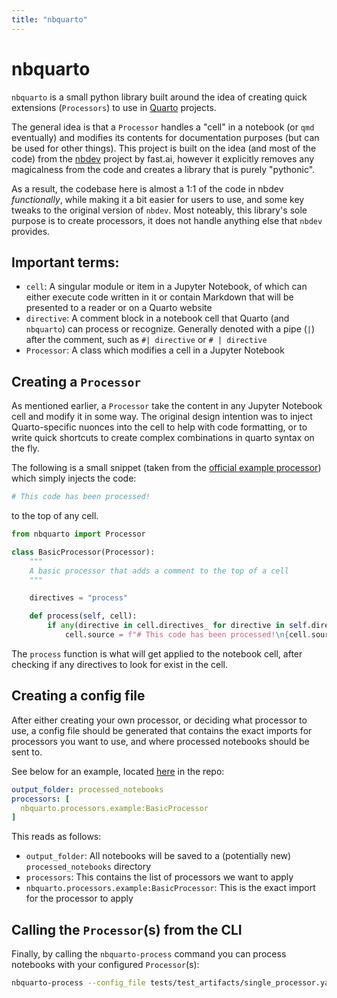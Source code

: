 ```yaml
---
title: "nbquarto"
---
```


# nbquarto

`nbquarto` is a small python library built around the idea of creating quick extensions (`Processors`) to use in [Quarto](https://quarto.org) projects.

The general idea is that a `Processor` handles a "cell" in a notebook (or `qmd` eventually) and modifies its contents for documentation purposes (but can be used for other things). This project is built on the idea (and most of the code) from the [nbdev](https://github.com/fastai/nbdev) project by fast.ai, however it explicitly removes any magicalness from the code and creates a library that is purely "pythonic". 

As a result, the codebase here is almost a 1:1 of the code in nbdev *functionally*, while making it a bit easier for users to use, and some key tweaks to the original version of `nbdev`. Most noteably, this library's sole purpose is to create processors, it does not handle anything else that `nbdev` provides. 

## Important terms:

- `cell`: A singular module or item in a Jupyter Notebook, of which can either execute code written in it or contain Markdown that will be presented to a reader or on a Quarto website
- `directive`: A comment block in a notebook cell that Quarto (and `nbquarto`) can process or recognize. Generally denoted with a pipe (`|`) after the comment, such as `#| directive` or `# | directive`
- `Processor`: A class which modifies a cell in a Jupyter Notebook

## Creating a `Processor`

As mentioned earlier, a `Processor` take the content in any Jupyter Notebook cell and modify it in some way. The original design intention was to inject Quarto-specific nuonces into the cell to help with code formatting, or to write quick shortcuts to create complex combinations in quarto syntax on the fly.

The following is a small snippet (taken from the [official example processor](src/nbquarto/processors/example.py)) which simply injects the code:

```python
# This code has been processed!
```
to the top of any cell.

```python
from nbquarto import Processor

class BasicProcessor(Processor):
    """
    A basic processor that adds a comment to the top of a cell
    """

    directives = "process"

    def process(self, cell):
        if any(directive in cell.directives_ for directive in self.directives):
            cell.source = f"# This code has been processed!\n{cell.source}"
```

The `process` function is what will get applied to the notebook cell, after checking if any directives to look for exist in the cell. 

## Creating a config file

After either creating your own processor, or deciding what processor to use, a config file should be generated that contains the exact imports for processors you want to use, and where processed notebooks should be sent to. 

See below for an example, located [here](tests/test_artifacts/single_processor.yaml) in the repo:

```yaml
output_folder: processed_notebooks
processors: [
  nbquarto.processors.example:BasicProcessor
]
```
This reads as follows:
- `output_folder`: All notebooks will be saved to a (potentially new) `processed_notebooks` directory
- `processors`: This contains the list of processors we want to apply
- `nbquarto.processors.example:BasicProcessor`: This is the exact import for the processor to apply

## Calling the `Processor`(s) from the CLI

Finally, by calling the `nbquarto-process` command you can process notebooks with your configured `Processor`(s):

```bash
nbquarto-process --config_file tests/test_artifacts/single_processor.yaml --notebook_file tests/test_artifacts/test_example.ipynb
```